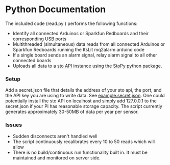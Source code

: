 # Python Documentation

The included code (read.py ) performs the following functions:

* Identify all connected Arduinos or Sparkfun Redboards and their corresponding USB ports
* Multithreaded (simultaneous) data reads from all connected Arduinos or Sparkfun Redboards running the ItsLit mq2alarm arduino code
* If a single board sends an alarm signal, relay alarm signal to all other connected boards
* Uploads all data to a [sto API](https://github.com/z3dtech/sto) instance using the [StoPy](https://github.com/z3dtech/StoPy) python package.

### Setup

Add a secret.json file that details the address of your sto api, the port, and the API key you are using to write data. See [example.secret.json](./example.secret.json). 
One could potentially install the sto API on localhost and simply add 127.0.0.1 to the secret.json if your Pi has reasonable storage capacity. 
The script currently generates approximately 30-50MB of data per year per sensor.

### Issues

* Sudden disconnects aren't handled well
* The script continuously recalibrates every 10 to 50 reads which will allow 
* There is no build/continuous run functionality built in. It must be maintained and monitored on server side.
